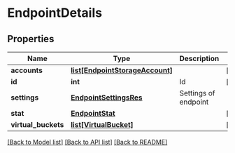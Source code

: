# EndpointDetails

## Properties
Name | Type | Description | Notes
------------ | ------------- | ------------- | -------------
**accounts** | [**list[EndpointStorageAccount]**](EndpointStorageAccount.md) |  | [optional] 
**id** | **int** | Id | [optional] 
**settings** | [**EndpointSettingsRes**](EndpointSettingsRes.md) | Settings of endpoint | 
**stat** | [**EndpointStat**](EndpointStat.md) |  | [optional] 
**virtual_buckets** | [**list[VirtualBucket]**](VirtualBucket.md) |  | [optional] 

[[Back to Model list]](../README.md#documentation-for-models) [[Back to API list]](../README.md#documentation-for-api-endpoints) [[Back to README]](../README.md)


